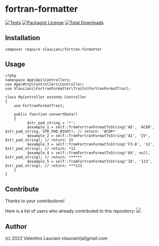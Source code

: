# fortran-formatter
[![Tests](https://github.com/vlauciani/fortran-formatter/actions/workflows/phpunit.yml/badge.svg)](https://github.com/vlauciani/fortran-formatter/actions)
[![Packagist License](https://poser.pugx.org/vlauciani/fortran-formatter/license.png)](http://choosealicense.com/licenses/mit/)
[![Total Downloads](https://poser.pugx.org/vlauciani/fortran-formatter/d/total.png)](https://packagist.org/packages/vlauciani/fortran-formatter)

## Installation
```
composer require vlauciani/fortran-formatter
```

## Usage
```
<?php
namespace App\Api\Controllers;
use App\Http\Controllers\Controller;
use Vlauciani\FortranFormatter\Traits\FortranFormatTrait;

class MyController extends Controller
{
    use FortranFormatTrait;
    
    public function convertData()
    {
	      $str_pad_string = '*';
	      $example_1 = self::fromFortranFormatToString('A5', 'ACER', $str_pad_string, STR_PAD_RIGHT); // return: 'ACER*'
	      $example_2 = self::fromFortranFormatToString('A2', 'IV', $str_pad_string); // return: IV
	      $example_3 = self::fromFortranFormatToString('F3.0', '12', $str_pad_string); // return: *12
	      $example_4 = self::fromFortranFormatToString('6X', null, $str_pad_string); // return: ******
	      $example_5 = self::fromFortranFormatToString('I6', '123', $str_pad_string); // return: ***123
    }
}
```

## Contribute
Thanks to your contributions!

Here is a list of users who already contributed to this repository:
<a href="https://github.com/vlauciani/fortran-formatter/graphs/contributors">
  <img src="https://contrib.rocks/image?repo=vlauciani/fortran-formatter" />
</a>

## Author
(c) 2022 Valentino Lauciani vlauciani[at]gmail.com

